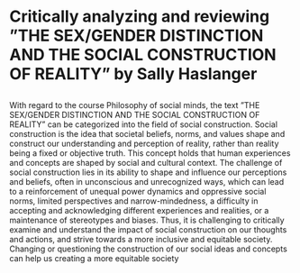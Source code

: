 # Critically analyzing and reviewing ”THE SEX/GENDER DISTINCTION AND THE SOCIAL CONSTRUCTION OF REALITY” by Sally Haslanger

## 
With regard to the course Philosophy of social minds, the text ”THE SEX/GENDER DISTINCTION AND THE SOCIAL CONSTRUCTION OF REALITY” can be categorized into the field of social construction. Social construction is the idea that societal beliefs, norms, and values shape and construct our understanding and perception of reality, rather than reality being a fixed or objective truth. This concept holds that human experiences and concepts are shaped by social and cultural context. The challenge of social construction lies in its ability to shape and influence our perceptions and beliefs, often in unconscious and unrecognized ways, which can lead to a reinforcement of unequal power dynamics and oppressive social norms, limited perspectives and narrow-mindedness, a difficulty in accepting and acknowledging different experiences and realities, or a maintenance of stereotypes and biases. Thus, it is challenging to critically examine and understand the impact of social construction on our thoughts and actions, and strive towards a more inclusive and equitable society.
Changing or questioning the construction of our social ideas and concepts can help us creating a more equitable society
